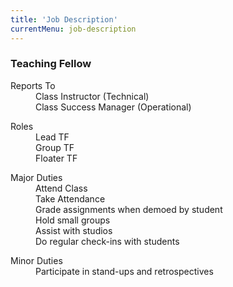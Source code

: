 ```yaml
---
title: 'Job Description'
currentMenu: job-description
---
```


### Teaching Fellow

<dl>
<dt>Reports To</dt>
    <dd> Class Instructor (Technical) </dd>
    <dd> Class Success Manager (Operational) </dd>
</dl>

<dl>
<dt>Roles</dt>
    <dd> Lead TF  </dd>
    <dd> Group TF </dd>
    <dd> Floater TF </dd>
</dl>

<dl>
<dt>Major Duties</dt>
    <dd> Attend Class </dd>
    <dd> Take Attendance </dd>
    <dd> Grade assignments when demoed by student </dd>
    <dd> Hold small groups </dd>
    <dd> Assist with studios </dd>
    <dd> Do regular check-ins with students </dd>
</dl>

<dl>
<dt>Minor Duties</dt>
    <dd> Participate in stand-ups and retrospectives </dd
</dl>

